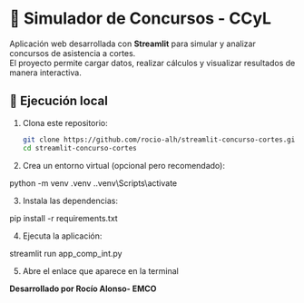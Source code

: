 # 🧮 Simulador de Concursos - CCyL

Aplicación web desarrollada con **Streamlit** para simular y analizar concursos de asistencia a cortes.  
El proyecto permite cargar datos, realizar cálculos y visualizar resultados de manera interactiva.

## 🚀 Ejecución local

1. Clona este repositorio:
   ```bash
   git clone https://github.com/rocio-alh/streamlit-concurso-cortes.git
   cd streamlit-concurso-cortes
2. Crea un entorno virtual (opcional pero recomendado):

python -m venv .venv
.\.venv\Scripts\activate


3. Instala las dependencias:

pip install -r requirements.txt


4. Ejecuta la aplicación:

streamlit run app_comp_int.py


5. Abre el enlace que aparece en la terminal




**Desarrollado por Rocío Alonso- EMCO**

